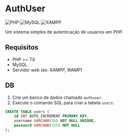 # AuthUser

![PHP](https://img.shields.io/badge/PHP-7.0%2B-blue)
![MySQL](https://img.shields.io/badge/MySQL-5.7%2B-red)
![XAMPP](https://img.shields.io/badge/XAMPP-7.4%2B-yellow)

Um sistema simples de autenticação de usuários em PHP. 

## Requisitos

- PHP >= 7.0
- MySQL
- Servidor web (ex: XAMPP, WAMP)

## DB

1. Crie um banco de dados chamado `authuser`.
2. Execute o comando SQL para criar a tabela `users`:

```sql
CREATE TABLE users (
    id INT AUTO_INCREMENT PRIMARY KEY,
    username VARCHAR(50) NOT NULL UNIQUE,
    password VARCHAR(255) NOT NULL
);
